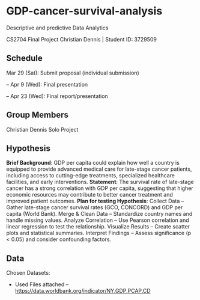 # GDP-cancer-survival-analysis
Descriptive and predictive Data Analytics

CS2704 Final Project
Christian Dennis | Student ID: 3729509

## Schedule
Mar 29 (Sat): Submit proposal (individual submission)

– Apr 9 (Wed): Final presentation

– Apr 23 (Wed): Final report/presentation

## Group Members
Christian Dennis
Solo Project

## Hypothesis
**Brief Background**: 
GDP per capita could explain how well a country is equipped to provide advanced medical care for late-stage cancer patients, including access to cutting-edge treatments, specialized healthcare facilities, and early interventions.
**Statement**: 
The survival rate of late-stage cancer has a strong correlation with GDP per capita, suggesting that higher economic resources may contribute to better cancer treatment and improved patient outcomes.
**Plan for testing Hypothesis**: 
Collect Data – Gather late-stage cancer survival rates (GCO, CONCORD) and GDP per capita (World Bank).
Merge & Clean Data – Standardize country names and handle missing values.
Analyze Correlation – Use Pearson correlation and linear regression to test the relationship.
Visualize Results – Create scatter plots and statistical summaries.
Interpret Findings – Assess significance (p < 0.05) and consider confounding factors.

## Data
Chosen Datasets:
- Used Files attached
– https://data.worldbank.org/indicator/NY.GDP.PCAP.CD
